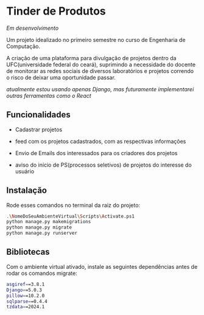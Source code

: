 # Tinder de Produtos

_Em desenvolvimento_


Um projeto idealizado no primeiro semestre no curso de Engenharia de Computação.


A criação de uma plataforma para divulgação de projetos dentro da UFC(universidade federal do ceará), suprimindo a necessidade do docente de monitorar as redes sociais de diversos laboratórios e projetos correndo o risco de deixar uma oportunidade passar. 



_atualmente estou usando apenas Django, mas futuramente implementarei outras ferramentas como o React_



## Funcionalidades

- Cadastrar projetos

- feed com os projetos cadastrados, com as respectivas informações

- Envio de Emails dos interessados para os criadores dos projetos

- aviso do início de PS(processos seletivos) de projetos do interesse do usuário

## Instalação

Rode esses comandos no terminal da raiz do projeto:

```bash
.\NomeDoSeuAmbienteVirtual\Scripts\Activate.ps1
python manage.py makemigrations
python manage.py migrate
python manage.py runserver
```
    
## Bibliotecas

Com o ambiente virtual ativado, instale as seguintes dependências antes de rodar os comandos migrate:

```bash
asgiref==3.8.1
Django==5.0.3
pillow==10.2.0
sqlparse==0.4.4
tzdata==2024.1
```


